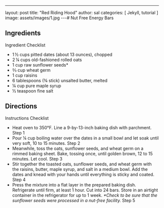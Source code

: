 ---
layout: post
title:  "Red Riding Hood"
author: sal
categories: [ Jekyll, tutorial ]
image: assets/images/1.jpg
---# Nut Free Energy Bars

## Ingredients

Ingredient Checklist

-  1 ½ cups pitted dates \(about 13 ounces\), chopped
-  2 ¼ cups old\-fashioned rolled oats
-  1 cup raw sunflower seeds\*
-  ⅔ cup wheat germ
-  1 cup raisins
-  6 tablespoons \(¾ stick\) unsalted butter, melted
-  ¼ cup pure maple syrup
-  ½ teaspoon fine salt

## Directions

Instructions Checklist

- Heat oven to 350°F. Line a 9\-by\-13\-inch baking dish with parchment.
     Step 1
- Pour ¼ cup boiling water over the dates in a small bowl and let soak until very soft, 10 to 15 minutes.
     Step 2
- Meanwhile, toss the oats, sunflower seeds, and wheat germ on a rimmed baking sheet. Bake, tossing once, until golden brown, 12 to 15 minutes. Let cool.
     Step 3
- Stir together the toasted oats, sunflower seeds, and wheat germ with the raisins, butter, maple syrup, and salt in a medium bowl. Add the dates and knead with your hands until everything is sticky and coated.
     Step 4
- Press the mixture into a flat layer in the prepared baking dish. Refrigerate until firm, at least 1 hour. Cut into 24 bars. Store in an airtight container in the refrigerator for up to 1 week. _\*Check to be sure that the sunflower seeds were processed in a nut\-free facility._
     Step 5
